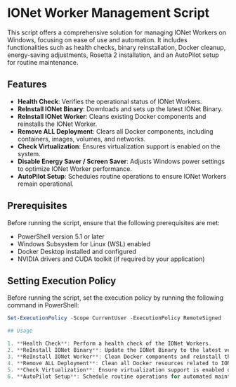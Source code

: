 # IONet Worker Management Script

This script offers a comprehensive solution for managing IONet Workers on Windows, focusing on ease of use and automation. It includes functionalities such as health checks, binary reinstallation, Docker cleanup, energy-saving adjustments, Rosetta 2 installation, and an AutoPilot setup for routine maintenance.

## Features

- **Health Check**: Verifies the operational status of IONet Workers.
- **ReInstall IONet Binary**: Downloads and sets up the latest IONet Binary.
- **ReInstall IONet Worker**: Cleans existing Docker components and reinstalls the IONet Worker.
- **Remove ALL Deployment**: Clears all Docker components, including containers, images, volumes, and networks.
- **Check Virtualization**: Ensures virtualization support is enabled on the system.
- **Disable Energy Saver / Screen Saver**: Adjusts Windows power settings to optimize IONet Worker performance.
- **AutoPilot Setup**: Schedules routine operations to ensure IONet Workers remain operational.

## Prerequisites

Before running the script, ensure that the following prerequisites are met:

- PowerShell version 5.1 or later
- Windows Subsystem for Linux (WSL) enabled
- Docker Desktop installed and configured
- NVIDIA drivers and CUDA toolkit (if required by your application)

## Setting Execution Policy

Before running the script, set the execution policy by running the following command in PowerShell:

```powershell
Set-ExecutionPolicy -Scope CurrentUser -ExecutionPolicy RemoteSigned

## Usage

1. **Health Check**: Perform a health check of the IONet Workers.
2. **ReInstall IONet Binary**: Update the IONet Binary to the latest version.
3. **ReInstall IONet Worker**: Clean Docker components and reinstall the IONet Worker.
4. **Remove ALL Deployment**: Clean all Docker resources related to IONet.
5. **Check Virtualization**: Ensure virtualization support is enabled on the system.
6. **AutoPilot Setup**: Schedule routine operations for automated maintenance.

